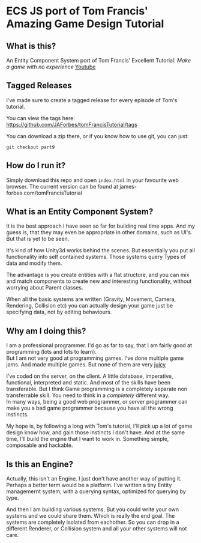 # ECS JS port of Tom Francis' Amazing Game Design Tutorial

What is this?
-------------

An Entity Component System port of Tom Francis' Excellent Tutorial: _Make a game with no experience_
[Youtube](https://www.youtube.com/playlist?list=PLUtKzyIe0aB2HjpmBhnsHpK7ig0z7ohWw)

Tagged Releases
---------------

I've made sure to create a tagged release for every episode of Tom's tutorial.

You can view the tags here: https://github.com/JAForbes/tomFrancisTutorial/tags

You can download a zip there, or if you know how to use git, you can just:

```
git checkout part9
```

How do I run it?
----------------

Simply download this repo and open `index.html` in your favourite web browser.
The current version can be found at james-forbes.com/tomFrancisTutorial

What is an Entity Component System?
-----------------------------------

It is the best approach I have seen so far for building real time apps.  And my guess is, that they may even be appropriate
in other domains, such as UI's.  But that is yet to be seen.

It's kind of how Unity3d works behind the scenes.  But essentially you put all functionality into self contained systems. 
Those systems query Types of data and modify them.

The advantage is you create entities with a flat structure, and you can mix and match components to create new and interesting functionality, without worrying about Parent classes.

When all the basic systems are written (Gravity, Movement, Camera, Rendering, Collision etc) you can actually
design your game just be specifying data, not by editing behaviours.

Why am I doing this?
---------------------

I am a professional programmer.  I'd go as far to say, that I am fairly good at programming (lots and lots to learn).  
But I am not very good at programming games.  I've done multiple game jams.  And made multiple games.  But none of them are
very [juicy](https://www.youtube.com/watch?v=AJdEqssNZ-U)

I've coded on the server, on the client.  A little database, imperative, functional, interpreted and static.  And most of
the skills  have been transferable.  But I think Game programming is a completely separate non transferrable skill.  You need to think in a _completely_ different way.  
In many ways, being a good web programmer, or server programmer can make you a bad game programmer because you have all the wrong instincts.

My hope is, by following a long with Tom's tutorial, I'll pick up a lot of game design know how, and gain those instincts I
don't have.  And at the same time, I'll build the engine that I want to work in.  Something simple, composable and hackable.

Is this an Engine?
------------------

Actually, this isn't an Engine.  I just don't have another way of putting it.  Perhaps a better term would be
a platform.  I've written a tiny Entity managemernt system, with a querying syntax, optimized for querying by type.

And then I am building various systems.  But you could write your own systems and we could share them.  Which is really
the end goal.  The systems are completely isolated from eachother.  So you can drop in a different Renderer, or 
Collision system and all your other systems will not care.
